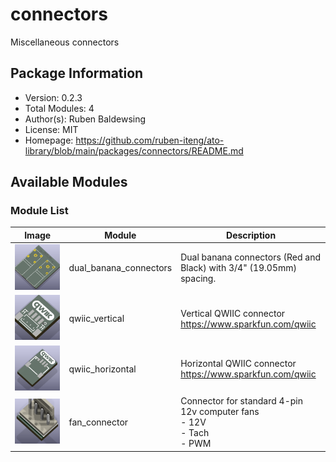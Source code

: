 # connectors

Miscellaneous connectors

## Package Information

- Version: 0.2.3
- Total Modules: 4
- Author(s): Ruben Baldewsing
- License: MIT
- Homepage: https://github.com/ruben-iteng/ato-library/blob/main/packages/connectors/README.md

## Available Modules

### Module List

| Image | Module | Description |
|-------|--------|-------------|
|![dual_banana_connectors](https://github.com/ruben-iteng/ato-library/raw/main/packages/connectors/assets/dual_banana_connectors.png)| dual_banana_connectors | Dual banana connectors (Red and Black) with 3/4\" (19.05mm) spacing. |
|![qwiic_vertical](https://github.com/ruben-iteng/ato-library/raw/main/packages/connectors/assets/qwiic_vertical.png)| qwiic_vertical | Vertical QWIIC connector<br>    https://www.sparkfun.com/qwiic |
|![qwiic_horizontal](https://github.com/ruben-iteng/ato-library/raw/main/packages/connectors/assets/qwiic_horizontal.png)| qwiic_horizontal | Horizontal QWIIC connector<br>    https://www.sparkfun.com/qwiic |
|![fan_connector](https://github.com/ruben-iteng/ato-library/raw/main/packages/connectors/assets/fan_connector.png)| fan_connector | Connector for standard 4-pin 12v computer fans<br>    - 12V<br>    - Tach<br>    - PWM |
